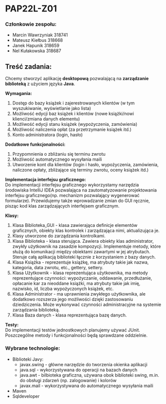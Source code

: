 # PAP22L-Z01

### Członkowie zespołu:
- Marcin Wawrzyniak 318741
- Mateusz Kiełbus 318668
- Janek Hapunik 318659
- Nel Kułakowska 318687

## Treść zadania:
Chcemy stworzyć aplikację **desktopową** pozwalającą na **zarządzanie biblioteką** z użyciem języka **Java**.
  

**Wymagania:**
1. Dostęp do bazy książek i zajerestrowanych klientów (w tym wyszukiwanie, wyświetlanie jako lista)
2. Możliwość edycji baz książek i klientów (nowe książki/nowi klienci/zmiana danych elementu)
3. Możliwość edycji stanu książek (wypożyczenia, zamówienia)
4. Możliwość naliczenia opłat (za przetrzymanie książek itd.)
5. Konto administratora (login, hasło)

**Dodatkowe funkcjonalności:**
1. Przypomnienia o zbliżaniu się terminu zwrotu
2. Możliwość automatycznego wysyłania maili
3. Utworzenie kont dla klientów (login i hasło, wypożyczenia, zamówienia, naliczone opłaty, zbliżające się terminy zwrotu, oceny książek itd.)

**Implementacja interfejsu graficznego:**  
Do implementacji interfejsu graficznego wykorzystamy narzędzia środowiska IntelliJ IDEA pozwalająca na zautomatyzowanie projektowania interfejsu graficznego(np. mechanizm pozwalający wygenerować formularze).
Przewidujemy także wprowadzanie zmian do GUI ręcznie, pisząc kod klas zarządzających interfejsem graficznym. 

**Klasy:**
1. Klasa Biblioteka_GUI - klasa zawierająca definicje elementów graficznych, obiekty klas kontrolek i zarządzająca nimi, aktualizująca je.
2. Klasy utworzone do zarządzania kontrolkami.
3. Klasa Biblioteka - klasa sterująca. Zawiera obiekty klas administrator, zwykły użytkownik na zasadzie kompozycji. Implementuje metody, które służą do komunikacji między obiektami zawartymi w jej atrybutach. Steruje całą aplikacją biblioteki łącznie z korzystaniem z bazy danych. 
4. Klasa Książka - reprezentuje książkę, ma atrybuty takie jak nazwa, kategoria, data zwrotu, etc., gettery, settery.
5. Klasa Użytkownik - klasa reprezentująca użytkownika, ma metody reprezentujące czynności: wypożyczanie, oddawanie, przedłużanie, opłacanie kar za nieoddane książki, ma atrybuty takie jak imię, nazwisko, id, liczba wypożyczonych książek, etc.
6. Klasa Administrator - ma uprawnienia zwykłego użytkownika, ale dodatkowo rozszerza jego możliwości dzięki zastosowaniu dziedziczenia. Może wykonywać czynności administracyjne na systemie zarządzania biblioteką.
7. Klasa Baza danych - klasa reprezentująca bazę danych.

**Testy:**  
Do implementacji testów jednostkowych planujemy używać JUnit. Poszczególne metody i funkcjonalności będą sprawdzane oddzielnie.

### Wybrane technologie:
- Biblioteki Javy:
    - javax.swing - główne narzędzie do tworzenia okienka aplikacji
    - java.sql - wykorzystywana do operacji na bazach danych
    - java.awt - bilbioteka graficzna, używana obok biblioteki swing, m.in. do obsługi zdarzeń (np. zalogowanie) i kolorów 
    - javax.mail - wykorzystywana do automatycznego wysyłania maili 
- Maven
- Sqldeveloper
